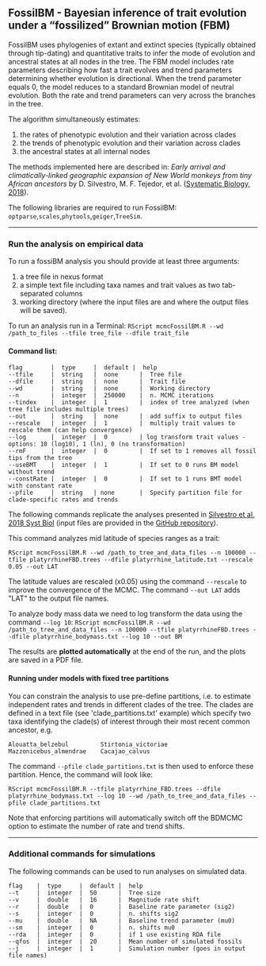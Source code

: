 ## FossilBM - Bayesian inference of trait evolution under a “fossilized” Brownian motion (FBM)

FossilBM uses phylogenies of extant and extinct species (typically obtained through tip-dating) and quantitative traits to infer the mode of evolution and ancestral states at all nodes in the tree.
The FBM model includes rate parameters describing how fast a trait evolves and trend parameters determining whether evolution is directional. When the trend parameter equals 0, the model reduces to a standard Brownian model of neutral evolution. Both the rate and trend parameters can very across the branches in the tree.

The algorithm simultaneously estimates:  
1. the rates of phenotypic evolution and their variation across clades  
2. the trends of phenotypic evolution and their variation across clades  
3. the ancestral states at all internal nodes


The methods implemented here are described in:
*Early arrival and climatically-linked geographic expansion of New World monkeys from tiny African ancestors* by D. Silvestro, M. F. Tejedor, et al. ([Systematic Biology, 2018](https://doi.org/10.1093/sysbio/syy046)).
  
The following libraries are required to run FossilBM:
`optparse`,`scales`,`phytools`,`geiger`,`TreeSim`.
___
### Run the analysis on empirical data
To run a fossiBM analysis you should provide at least three arguments:   

1) a tree file in nexus format  
2) a simple text file including taxa names and trait values as two tab-separated columns  
3) working directory (where the input files are and where the output files will be saved).  

To run an analysis run in a Terminal:
 `RScript mcmcFossilBM.R --wd /path_to_files --tfile tree_file --dfile trait_file`


#### Command list:  

```
flag        |  type     |  default |  help
--tfile     |  string   |  none      |  Tree file 
--dfile     |  string   |  none      |  Trait file
--wd        |  string   |  none      |  Working directory
--n         |  integer  |  250000    |  n. MCMC iterations
--tindex    |  integer  |  1         |  index of tree analyzed (when tree file includes multiple trees)
--out       |  string   |  none      |  add suffix to output files
--rescale   |  integer  |  1         |  multiply trait values to rescale them (can help convergence)
--log       |  integer  |  0         | log transform trait values - options: 10 (log10), 1 (ln), 0 (no transformation)
--rmF       |  integer  |  0         |  If set to 1 removes all fossil tips from the tree
--useBMT    |  integer  |  1         |  If set to 0 runs BM model without trend
--constRate |  integer  |  0         |  If set to 1 runs BMT model with constant rate
--pfile     |  string   | none       |  Specify partition file for clade-specific rates and trends
```  


The following commands replicate the analyses presented in [Silvestro et al. 2018 Syst Biol](https://doi.org/10.1093/sysbio/syy046) (input files are provided in the [GitHub repository](https://github.com/dsilvestro/fossilBM)).

This command analyzes mid latitude of species ranges as a trait:

`RScript mcmcFossilBM.R --wd /path_to_tree_and_data_files --n 100000 --tfile platyrrhineFBD.trees --dfile platyrrhine_latitude.txt --rescale 0.05 --out LAT `

The latitude values are rescaled (x0.05) using the command `--rescale` to improve the convergence of the MCMC. The command `--out LAT` adds "LAT" to the output file names.

To analyze body mass data we need to log transform the data using the command `--log 10`:
`RScript mcmcFossilBM.R --wd /path_to_tree_and_data_files --n 100000 --tfile platyrrhineFBD.trees --dfile platyrrhine_bodymass.txt --log 10 --out BM`


The results are **plotted automatically** at the end of the run, and the plots are saved in a PDF file. 

#### Running under models with fixed tree partitions ####

You can constrain the analysis to use pre-define partitions, i.e. to estimate independent rates and trends in different clades of the tree. The clades are defined in a text file (see 'clade_partitions.txt' example) which specify two taxa identifying the clade(s) of interest through their most recent common ancestor, e.g.

```
Alouatta_belzebul	      Stirtonia_victoriae
Mazzonicebus_almendrae    Cacajao_calvus
```

The command `--pfile clade_partitions.txt` is then used to enforce these partition. Hence, the command will look like: 

`RScript mcmcFossilBM.R --tfile platyrrhine_FBD.trees --dfile platyrrhine_bodymass.txt --log 10 --wd /path_to_tree_and_data_files --pfile clade_partitions.txt `

Note that enforcing partitions will automatically switch off the BDMCMC option to estimate the number of rate and trend shifts. 






---
### Additional commands for simulations
The following commands can be used to run analyses on simulated data.

```
flag    |  type     |  default |  help
--t     |  integer  |  50      |  Tree size 
--v     |  double   |  16      |  Magnitude rate shift
--r     |  double   |  0       |  Baseline rate parameter (sig2)
--s     |  integer  |  0       |  n. shifts sig2 
--mu    |  double   |  NA      |  Baseline trend parameter (mu0) 
--sm    |  integer  |  0       |  n. shifts mu0
--rda   |  integer  |  0       |  if 1 use existing RDA file 
--qfos  |  integer  |  20      |  Mean number of simulated fossils
--j     |  integer  |  1       |  Simulation number (goes in output file names) 
```  